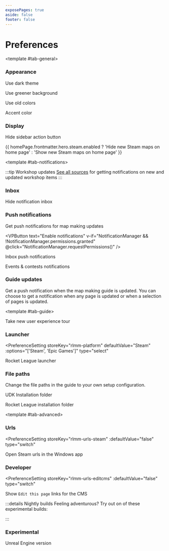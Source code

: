 ```yaml
---
exposePages: true
aside: false
footer: false
---
```


# Preferences

<script setup>
import { useCssVar } from '@vueuse/core'
import { useNotifications, useStorage, ListWindow, WatchSubscriptionManager } from '../../lib/'

const NotificationManager = useNotifications()
const storage = useStorage()

import { __pageData as homePage } from './index.md'
</script>

<TabsWindow :activeTabStyle="{ backgroundColor: 'var(--vp-c-bg-soft)' }" :tabs="['general', 'notifications', 'guide', 'advanced']" searchParam="tab">

<template #tab-general>

### Appearance

<PreferenceSetting :isAppearance="true" storeKey="">

Use dark theme
</PreferenceSetting>

<PreferenceSetting storeKey="rlmm-bg-green" documentClassToToggle="green-bg">

Use greener background
</PreferenceSetting>

<PreferenceSetting storeKey="rlmm-bg-legacy" documentClassToToggle="legacy-colors" :defaultValue="true">

Use old colors
</PreferenceSetting>

<PreferenceSetting storeKey="rlmm-accent-color" type="color" cssVariable="--vp-c-brand-1">

Accent color
</PreferenceSetting>

### Display

<PreferenceSetting storeKey="rlmm-hide-action">

Hide sidebar action button
</PreferenceSetting>

<PreferenceSetting storeKey="rlmm-home-hidesteam">

{{ homePage.frontmatter.hero.steam.enabled
    ? 'Hide new Steam maps on home page'
    : 'Show new Steam maps on home page'
}}
</PreferenceSetting>
</template>

<template #tab-notifications>

:::tip Workshop updates
[See all sources](https://swagbot.pages.dev/feeds) for getting notifications on new and updated workshop items
:::

### Inbox

<PreferenceSetting storeKey="rlmm-hide-navinbox">

Hide notification inbox
</PreferenceSetting>

### Push notifications

Get push notifications for map making updates

<VPButton
    text="Enable notifications"
    v-if="NotificationManager && !NotificationManager.permissions.granted"
    @click="NotificationManager.requestPermissions()"
/>
<div v-else-if="NotificationManager">
<VPButton
    text="Send test notification"
    theme="alt"
    @click="NotificationManager.worker.value.showNotification('Test notification', {
        icon: '/icons/logo_rlmm_round_144.png',
        body: 'Your notifications are working'
    })"
/>

<PreferenceSetting storeKey="rlmm-push-inbox">

Inbox push notifications
</PreferenceSetting>

<PreferenceSetting storeKey="rlmm-push-events">

Events & contests notifications
</PreferenceSetting>

### Guide updates <Badge text="experimental" type="warning" />

Get a push notification when the map making guide is updated. You can choose to get a notification when any page is updated or when a selection of pages is updated.

<WatchSubscriptionManager
    :subscription="{
        subscribeUrl: 'https://docs.rocketleaguemapmaking.workers.dev/notifications/subscriptions',
        publicKey: 'BDzwCC5BWRxdvRMOlTg8mYv7EANfO0KHWpFGkfOccKPFRtl30p5xA9vIGfcuTgrDa1OSJeN9DBxzGI-ngk7e3-A',
    }"
    :storageKeys="{
        events: 'rlmm-push-events',
        inbox: 'rlmm-push-inbox',
    }"
    :settings="{
        watchAll: { text: 'On any changed file', key: 'rlmm-push-all' },
        watchPages: {
            title: 'Watch individual pages',
            description: 'Get only a notification when one of the selected pages is updated',
            prefix: 'rlmm-page-',
        }
    }"
/>

</div>
</template>

<template #tab-guide>

<ActionBlock>
<slot name="left">
<p>Take new user experience tour</p>
</slot>
<slot name="right"><VPButton text="Start" /></slot>
</ActionBlock>

### Launcher

<PreferenceSetting
    storeKey="rlmm-platform"
    defaultValue="Steam"
    :options="['Steam', 'Epic Games']"
    type="select"
>

Rocket League launcher
</PreferenceSetting>

### File paths

Change the file paths in the guide to your own setup configuration.

<PreferenceSetting storeKey="rlmm-path-udk" defaultValue="C:\UDK\RLMM\" type="input">

UDK Installation folder
</PreferenceSetting>

<PreferenceSetting storeKey="rlmm-path-rl" defaultValue="C:\Games\SteamApps\common\rocketleague\" type="input">

Rocket League installation folder
</PreferenceSetting>

</template>

<template #tab-advanced>

### Urls

<PreferenceSetting
    storeKey="rlmm-urls-steam"
    :defaultValue="false"
    type="switch"
>

Open Steam urls in the Windows app
</PreferenceSetting>

### Developer

<PreferenceSetting
    storeKey="rlmm-urls-editcms"
    :defaultValue="false"
    type="switch"
>

Show `Edit this page` links for the CMS
</PreferenceSetting>

:::details Nightly builds
Feeling adventurous? Try out on of these experimental builds:

<ListWindow :groupByCategory="true" categoryKey="environment" dataUrl="https://docs.rocketleaguemapmaking.workers.dev/deployments">
    <template #default="{ item }">
        <VPLink :href="item.url" :noIcon="true">
            <ActionBlock>
                <template #left>
                    {{ item.branch }}@{{ item.id }}
                </template>
            </ActionBlock>
        </VPLink>
    </template>
</ListWindow>
:::

### Experimental

<PreferenceSetting storeKey="rlmm-use-editor" defaultValue="UDK" type="select" :options="['UDK']">

Unreal Engine version
</PreferenceSetting>

</template>

</TabsWindow>
